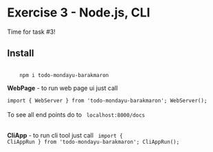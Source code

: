 # Exercise 3 - Node.js, CLI

Time for task #3!<br>
## Install
<code>
    npm i todo-mondayu-barakmaron
</code>

**WebPage** - to run web page ui just call
<br>
<code>
    import { WebServer } from 'todo-mondayu-barakmaron';
    WebServer();
</code>
<br>
To see all end points do to
<code>
localhost:8000/docs 
</code>
<br>

**CliApp** - to run cli tool just call
<code>
    import { CliAppRun } from 'todo-mondayu-barakmaron';
    CliAppRun();
</code>
